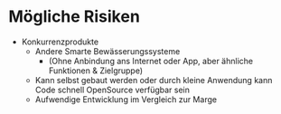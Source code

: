 # Mögliche Risiken

- Konkurrenzprodukte
    + Andere Smarte Bewässerungssysteme
        * (Ohne Anbindung ans Internet oder App, aber ähnliche Funktionen & Zielgruppe)
    + Kann selbst gebaut werden oder durch kleine Anwendung kann Code schnell OpenSource verfügbar sein
    + Aufwendige Entwicklung im Vergleich zur Marge
